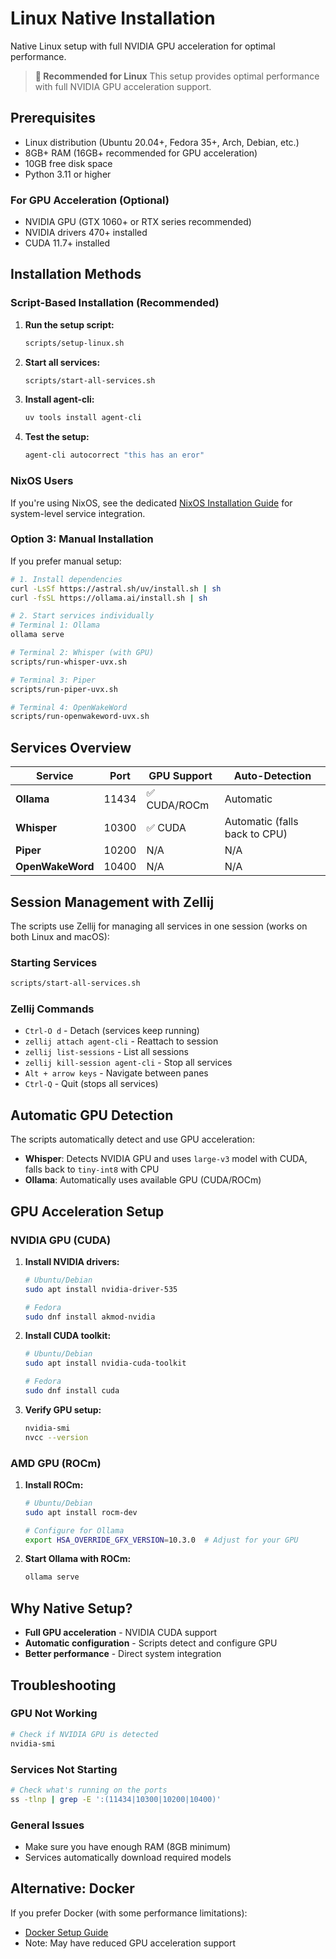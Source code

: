 # Linux Native Installation

Native Linux setup with full NVIDIA GPU acceleration for optimal performance.

> **🐧 Recommended for Linux**
> This setup provides optimal performance with full NVIDIA GPU acceleration support.

## Prerequisites

- Linux distribution (Ubuntu 20.04+, Fedora 35+, Arch, Debian, etc.)
- 8GB+ RAM (16GB+ recommended for GPU acceleration)
- 10GB free disk space
- Python 3.11 or higher

### For GPU Acceleration (Optional)
- NVIDIA GPU (GTX 1060+ or RTX series recommended)
- NVIDIA drivers 470+ installed
- CUDA 11.7+ installed

## Installation Methods

### Script-Based Installation (Recommended)

1. **Run the setup script:**
   ```bash
   scripts/setup-linux.sh
   ```

2. **Start all services:**
   ```bash
   scripts/start-all-services.sh
   ```

3. **Install agent-cli:**
   ```bash
   uv tools install agent-cli
   ```

4. **Test the setup:**
   ```bash
   agent-cli autocorrect "this has an eror"
   ```

### NixOS Users

If you're using NixOS, see the dedicated [NixOS Installation Guide](nixos.md) for system-level service integration.

### Option 3: Manual Installation

If you prefer manual setup:

```bash
# 1. Install dependencies
curl -LsSf https://astral.sh/uv/install.sh | sh
curl -fsSL https://ollama.ai/install.sh | sh

# 2. Start services individually
# Terminal 1: Ollama
ollama serve

# Terminal 2: Whisper (with GPU)
scripts/run-whisper-uvx.sh

# Terminal 3: Piper
scripts/run-piper-uvx.sh

# Terminal 4: OpenWakeWord
scripts/run-openwakeword-uvx.sh
```

## Services Overview

| Service | Port | GPU Support | Auto-Detection |
|---------|------|-------------|----------------|
| **Ollama** | 11434 | ✅ CUDA/ROCm | Automatic |
| **Whisper** | 10300 | ✅ CUDA | Automatic (falls back to CPU) |
| **Piper** | 10200 | N/A | N/A |
| **OpenWakeWord** | 10400 | N/A | N/A |

## Session Management with Zellij

The scripts use Zellij for managing all services in one session (works on both Linux and macOS):

### Starting Services
```bash
scripts/start-all-services.sh
```

### Zellij Commands
- `Ctrl-O d` - Detach (services keep running)
- `zellij attach agent-cli` - Reattach to session
- `zellij list-sessions` - List all sessions
- `zellij kill-session agent-cli` - Stop all services
- `Alt + arrow keys` - Navigate between panes
- `Ctrl-Q` - Quit (stops all services)

## Automatic GPU Detection

The scripts automatically detect and use GPU acceleration:
- **Whisper**: Detects NVIDIA GPU and uses `large-v3` model with CUDA, falls back to `tiny-int8` with CPU
- **Ollama**: Automatically uses available GPU (CUDA/ROCm)

## GPU Acceleration Setup

### NVIDIA GPU (CUDA)

1. **Install NVIDIA drivers:**
   ```bash
   # Ubuntu/Debian
   sudo apt install nvidia-driver-535

   # Fedora
   sudo dnf install akmod-nvidia
   ```

2. **Install CUDA toolkit:**
   ```bash
   # Ubuntu/Debian
   sudo apt install nvidia-cuda-toolkit

   # Fedora
   sudo dnf install cuda
   ```

3. **Verify GPU setup:**
   ```bash
   nvidia-smi
   nvcc --version
   ```

### AMD GPU (ROCm)

1. **Install ROCm:**
   ```bash
   # Ubuntu/Debian
   sudo apt install rocm-dev

   # Configure for Ollama
   export HSA_OVERRIDE_GFX_VERSION=10.3.0  # Adjust for your GPU
   ```

2. **Start Ollama with ROCm:**
   ```bash
   ollama serve
   ```

## Why Native Setup?

- **Full GPU acceleration** - NVIDIA CUDA support
- **Automatic configuration** - Scripts detect and configure GPU
- **Better performance** - Direct system integration

## Troubleshooting

### GPU Not Working
```bash
# Check if NVIDIA GPU is detected
nvidia-smi
```

### Services Not Starting
```bash
# Check what's running on the ports
ss -tlnp | grep -E ':(11434|10300|10200|10400)'
```

### General Issues
- Make sure you have enough RAM (8GB minimum)
- Services automatically download required models

## Alternative: Docker

If you prefer Docker (with some performance limitations):
- [Docker Setup Guide](docker.md)
- Note: May have reduced GPU acceleration support
